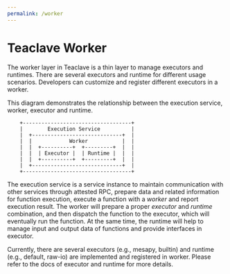 ```yaml
---
permalink: /worker
---
```


# Teaclave Worker

The worker layer in Teaclave is a thin layer to manage executors and runtimes.
There are several executors and runtime for different usage scenarios.
Developers can customize and register different executors in a worker.

This diagram demonstrates the relationship between the execution service,
worker, executor and runtime.

```
    +-----------------------------------+
    |        Execution Service          |
    |  +-----------------------------+  |
    |  |            Worker           |  |
    |  |  +----------+  +---------+  |  |
    |  |  | Executor |  | Runtime |  |  |
    |  |  +----------+  +---------+  |  |
    |  +-----------------------------+  |
    +-----------------------------------+
```

The execution service is a service instance to maintain communication with other
services through attested RPC, prepare data and related information for function
execution, execute a function with a *worker* and report execution result. The
worker will prepare a proper *executor* and *runtime* combination, and then
dispatch the function to the executor, which will eventually run the function.
At the same time, the runtime will help to manage input and output data of
functions and provide interfaces in executor.

Currently, there are several executors (e.g., mesapy, builtin) and runtime
(e.g., default, raw-io) are implemented and registered in worker. Please refer
to the docs of executor and runtime for more details.
